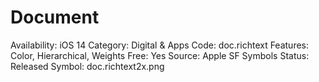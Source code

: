 # Document

Availability: iOS 14
Category: Digital & Apps
Code: doc.richtext
Features: Color, Hierarchical, Weights
Free: Yes
Source: Apple SF Symbols
Status: Released
Symbol: doc.richtext2x.png